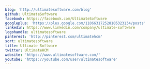 ```yaml
---
blog: 'http://ultimatesoftware.com/blog'
github: UltimateSoftware
facebook: https://facebook.com/UltimateSoftware
googleplus: 'https://plus.google.com/110663172528105323134/posts'
linkedin: https://www.linkedin.com/company/ultimate-software
logohandle: ultimatesoftware
pinterest: 'http://pinterest.com/ultimatehcm'
sort: ultimatesoftware
title: Ultimate Software
twitter: UltimateHCM
website: 'https://www.ultimatesoftware.com/'
youtube: 'https://youtube.com/user/ultimatesoftware'
---
```



